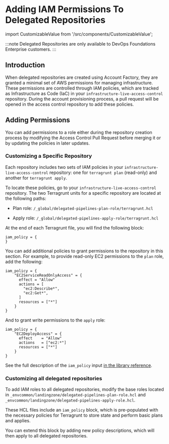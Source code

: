 # Adding IAM Permissions To Delegated Repositories

import CustomizableValue from '/src/components/CustomizableValue';

:::note
Delegated Repositories are only available to DevOps Foundations Enterprise customers.
:::

## Introduction

When delegated repositories are created using Account Factory, they are granted a minimal set of AWS permissions for managing infrastructure. These permissions are controlled through IAM policies, which are tracked as Infrastructure as Code (IaC) in your `infrastructure-live-access-control` repository. During the account provisioning process, a pull request will be opened in the access control repository to add these policies.

## Adding Permissions

You can add permissions to a role either during the repository creation process by modifying the Access Control Pull Request before merging it or by updating the policies in later updates.

### Customizing a Specific Repository
 
Each repository includes two sets of IAM policies in your `infrastructure-live-access-control` repository: one for `terragrunt plan` (read-only) and another for `terragrunt apply`.

To locate these policies, go to your `infrastructure-live-access-control` repository. The two Terragrunt units for a specific repository are located at the following paths:

- Plan role: <CustomizableValue id="DELEGATED_REPOSITORY_NAME" />`/_global/delegated-pipelines-plan-role/terragrunt.hcl`

- Apply role: <CustomizableValue id="DELEGATED_REPOSITORY_NAME" />`/_global/delegated-pipelines-apply-role/terragrunt.hcl`

At the end of each Terragrunt file, you will find the following block:

```hcl
iam_policy = {
}
```

You can add additional policies to grant permissions to the repository in this section. For example, to provide read-only EC2 permissions to the `plan` role, add the following:

```hcl
iam_policy = {
    "EC2ServiceReadOnlyAccess" = {
      effect = "Allow"
      actions = [
        "ec2:Describe*",
        "ec2:Get*",
      ]
      resources = ["*"]
    }
}
```

And to grant write permissions to the `apply` role:

```hcl
iam_policy = {
    "EC2DeployAccess" = {
      effect    = "Allow"
      actions   = ["ec2:*"]
      resources = ["*"]
    }
}
```

See the full description of the `iam_policy` input [in the library reference](/reference/modules/terraform-aws-security/github-actions-iam-role/#iam_policy).

### Customizing all delegated repositories
 
To add IAM roles to all delegated repositories, modify the base roles located in `_envcommon/landingzone/delegated-pipelines-plan-role.hcl` and `_envcommon/landingzone/delegated-pipelines-apply-role.hcl`.

These HCL files include an `iam_policy` block, which is pre-populated with the necessary policies for Terragrunt to store state and perform basic plans and applies.

You can extend this block by adding new policy descriptions, which will then apply to all delegated repositories.
